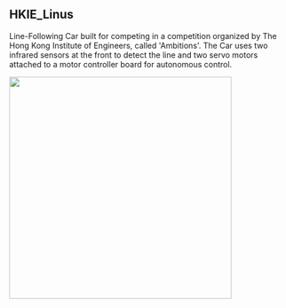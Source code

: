 ## HKIE_Linus

Line-Following Car built for competing in a competition organized by The Hong Kong 
Institute of Engineers, called 'Ambitions'. The Car uses two infrared sensors at the front to detect the line and two servo motors attached to a motor controller board for autonomous control.

<img src="https://raw.githubusercontent.com//krohak/Projects/blob/master/Arduino/HKIE_Linus/hkie.jpg" width="400px">